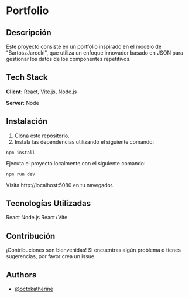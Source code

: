 # Portfolio

## Descripción

Este proyecto consiste en un portfolio inspirado en el modelo de "BartoszJarocki", que utiliza un enfoque innovador basado en JSON para gestionar los datos de los componentes repetitivos.

## Tech Stack

**Client:** React, Vite.js, Node.js

**Server:** Node


 ## Instalación

1. Clona este repositorio.
2. Instala las dependencias utilizando el siguiente comando:

```
npm install
```

Ejecuta el proyecto localmente con el siguiente comando:

```
npm run dev
```

Visita http://localhost:5080 en tu navegador.

## Tecnologías Utilizadas

React
Node.js
React+Vite

## Contribución

¡Contribuciones son bienvenidas! Si encuentras algún problema o tienes sugerencias, por favor crea un issue.

## Authors

- [@octokatherine](https://www.github.com/MiguelMiguez)








